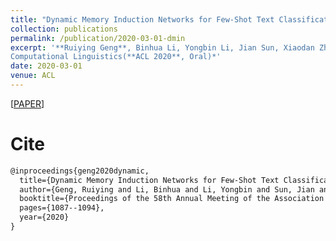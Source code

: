 ```yaml
---
title: "Dynamic Memory Induction Networks for Few-Shot Text Classification"
collection: publications
permalink: /publication/2020-03-01-dmin
excerpt: '**Ruiying Geng**, Binhua Li, Yongbin Li, Jian Sun, Xiaodan Zhu<br>In *The 58th Annual Meeting of the Association for
Computational Linguistics(**ACL 2020**, Oral)*'
date: 2020-03-01
venue: ACL
---
```


\[[PAPER](https://scholar.google.com/citations?view_op=view_citation&hl=zh-CN&user=UpzTZkgAAAAJ&alert_preview_top_rm=2&citation_for_view=UpzTZkgAAAAJ:Tyk-4Ss8FVUC)\]


Cite
===

```latex
@inproceedings{geng2020dynamic,
  title={Dynamic Memory Induction Networks for Few-Shot Text Classification},
  author={Geng, Ruiying and Li, Binhua and Li, Yongbin and Sun, Jian and Zhu, Xiaodan},
  booktitle={Proceedings of the 58th Annual Meeting of the Association for Computational Linguistics},
  pages={1087--1094},
  year={2020}
}
```
